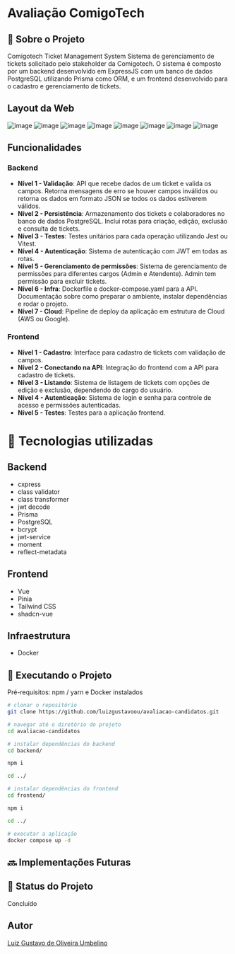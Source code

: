 # Avaliação ComigoTech

## :memo: Sobre o Projeto
Comigotech Ticket Management System
Sistema de gerenciamento de tickets solicitado pelo stakeholder da Comigotech. O sistema é composto por um backend desenvolvido em ExpressJS com um banco de dados PostgreSQL utilizando Prisma como ORM, e um frontend desenvolvido para o cadastro e gerenciamento de tickets.

## Layout da Web
![image](https://github.com/luizgustavoou/avaliacao-candidatos/assets/89609312/ab3deeea-8b3c-421d-b237-a18acc97f171)
![image](https://github.com/luizgustavoou/avaliacao-candidatos/assets/89609312/996f3841-a93c-4a7c-b92e-8529181e6bd8)
![image](https://github.com/luizgustavoou/avaliacao-candidatos/assets/89609312/88606092-ed19-4583-baa4-996135473634)
![image](https://github.com/luizgustavoou/avaliacao-candidatos/assets/89609312/2f473e05-ff86-435d-b78b-eda2d09f2357)
![image](https://github.com/luizgustavoou/avaliacao-candidatos/assets/89609312/cf6fb783-f548-49e1-a32f-806243dd9816)
![image](https://github.com/luizgustavoou/avaliacao-candidatos/assets/89609312/42f442d2-2d16-43f5-8abd-5d85d3ca2c57)
![image](https://github.com/luizgustavoou/avaliacao-candidatos/assets/89609312/2ad2ebb4-cadc-42bc-9721-7edc8d5e9777)
![image](https://github.com/luizgustavoou/avaliacao-candidatos/assets/89609312/e2de59a7-e936-4e6c-82d7-4dfaec543184)

## Funcionalidades
### Backend

- **Nível 1 - Validação**: API que recebe dados de um ticket e valida os campos. Retorna mensagens de erro se houver campos inválidos ou retorna os dados em formato JSON se todos os dados estiverem válidos.
- **Nível 2 - Persistência**: Armazenamento dos tickets e colaboradores no banco de dados PostgreSQL. Inclui rotas para criação, edição, exclusão e consulta de tickets.
- **Nível 3 - Testes**: Testes unitários para cada operação utilizando Jest ou Vitest.
- **Nível 4 - Autenticação**: Sistema de autenticação com JWT em todas as rotas.
- **Nível 5 - Gerenciamento de permissões**: Sistema de gerenciamento de permissões para diferentes cargos (Admin e Atendente). Admin tem permissão para excluir tickets.
- **Nível 6 - Infra**: Dockerfile e docker-compose.yaml para a API. Documentação sobre como preparar o ambiente, instalar dependências e rodar o projeto.
- **Nível 7 - Cloud**: Pipeline de deploy da aplicação em estrutura de Cloud (AWS ou Google).

### Frontend

- **Nível 1 - Cadastro**: Interface para cadastro de tickets com validação de campos.
- **Nível 2 - Conectando na API**: Integração do frontend com a API para cadastro de tickets.
- **Nível 3 - Listando**: Sistema de listagem de tickets com opções de edição e exclusão, dependendo do cargo do usuário.
- **Nível 4 - Autenticação**: Sistema de login e senha para controle de acesso e permissões autenticadas.
- **Nível 5 - Testes**: Testes para a aplicação frontend.

# :wrench: Tecnologias utilizadas
## Backend
* cxpress
* class validator
* class transformer
* jwt decode
* Prisma
* PostgreSQL
* bcrypt
* jwt-service
* moment
* reflect-metadata

## Frontend
* Vue
* Pinia
* Tailwind CSS
* shadcn-vue

## Infraestrutura
* Docker

## :rocket: Executando o Projeto
Pré-requisitos: npm / yarn e Docker instalados

```bash
# clonar o repositório
git clone https://github.com/luizgustavoou/avaliacao-candidatos.git

# navegar até o diretório do projeto
cd avaliacao-candidatos

# instalar dependências do backend
cd backend/

npm i

cd ../

# instalar dependências do frontend
cd frontend/

npm i

cd ../

# executar a aplicação
docker compose up -d
```

## :soon: Implementações Futuras

## :dart: Status do Projeto
Concluído

## Autor
<a href="https://github.com/luizgustavoou">Luiz Gustavo de Oliveira Umbelino</a><br>
